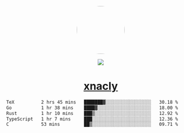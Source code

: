 <p align="center">
  <img style="border-radius: 100px" width="128" height="128" src="https://avatars.githubusercontent.com/u/47723417?v=4"/>
</p>
<p align="center">
  <img src="https://komarev.com/ghpvc/?username=xnacly&&style=flat-square"/>
</p>

<h1 align="center"><a href="https://xnacly.me"> xnacly</a> </h1>

<!--START_SECTION:waka-->

```txt
TeX          2 hrs 45 mins   ███████▓░░░░░░░░░░░░░░░░░   30.18 %
Go           1 hr 38 mins    ████▓░░░░░░░░░░░░░░░░░░░░   18.00 %
Rust         1 hr 10 mins    ███▒░░░░░░░░░░░░░░░░░░░░░   12.92 %
TypeScript   1 hr 7 mins     ███░░░░░░░░░░░░░░░░░░░░░░   12.36 %
C            53 mins         ██▒░░░░░░░░░░░░░░░░░░░░░░   09.71 %
```

<!--END_SECTION:waka-->

